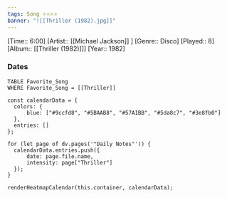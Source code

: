 ```yaml
---
tags: Song ⭐⭐⭐⭐ 
banner: "![[Thriller (1982).jpg]]"
---
```

[Time:: 6:00]
[Artist:: [[Michael Jackson]] ]
[Genre:: Disco]
[Played:: 8]
[Album:: [[Thriller (1982)]]]
[Year:: 1982]
### Dates
````dataview
TABLE Favorite_Song
WHERE Favorite_Song = [[Thriller]]
````
  ```dataviewjs
const calendarData = { 
	colors: { 
		blue: ["#9ccfd8", "#5BAAB8", "#57A1BB", "#5da8c7", "#3e8fb0"] 
	}, 
	entries: [] 
}; 

for (let page of dv.pages('"Daily Notes"')) { 
	calendarData.entries.push({ 
		date: page.file.name, 
		intensity: page["Thriller"]
	}); 
} 

renderHeatmapCalendar(this.container, calendarData);
```
